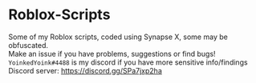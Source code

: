 # Roblox-Scripts
Some of my Roblox scripts, coded using Synapse X, some may be obfuscated. <br />
Make an issue if you have problems, suggestions or find bugs! <br />
``YoinkedYoink#4488`` is my discord if you have more sensitive info/findings <br />
Discord server: https://discord.gg/SPa7jxp2ha
